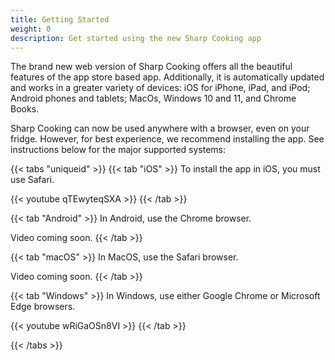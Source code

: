 ```yaml
---
title: Getting Started
weight: 0
description: Get started using the new Sharp Cooking app
---
```


The brand new web version of Sharp Cooking offers all the beautiful features of the app store based app. Additionally, it is automatically updated and works in a greater variety of devices: iOS for iPhone, iPad, and iPod; Android phones and tablets; MacOs, Windows 10 and 11, and Chrome Books.

Sharp Cooking can now be used anywhere with a browser, even on your fridge. However, for best experience, we recommend installing the app. See instructions below for the major supported systems:

{{< tabs "uniqueid" >}}
{{< tab "iOS" >}} 
To install the app in iOS, you must use Safari.

{{< youtube qTEwyteqSXA >}}
{{< /tab >}}

{{< tab "Android" >}}
In Android, use the Chrome browser.

Video coming soon.
{{< /tab >}}

{{< tab "macOS" >}}
In MacOS, use the Safari browser.

Video coming soon.
{{< /tab >}}

{{< tab "Windows" >}}
In Windows, use either Google Chrome or Microsoft Edge browsers.

{{< youtube wRiGaOSn8VI >}}
{{< /tab >}}

{{< /tabs >}}
